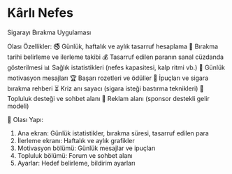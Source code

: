 # Kârlı Nefes
Sigarayı Bırakma Uygulaması

Olası Özellikler:
🚭 Günlük, haftalık ve aylık tasarruf hesaplama
📅 Bırakma tarihi belirleme ve ilerleme takibi
💰 Tasarruf edilen paranın sanal cüzdanda gösterilmesi
📊 Sağlık istatistikleri (nefes kapasitesi, kalp ritmi vb.)
🎯 Günlük motivasyon mesajları
🏆 Başarı rozetleri ve ödüller
📌 İpuçları ve sigara bırakma rehberi
⏳ Kriz anı sayacı (sigara isteği bastırma teknikleri)
🤝 Topluluk desteği ve sohbet alanı
📢 Reklam alanı (sponsor destekli gelir modeli)


📱 Olası Yapı:
1. Ana ekran: Günlük istatistikler, bırakma süresi, tasarruf edilen para
2. İlerleme ekranı: Haftalık ve aylık grafikler
3. Motivasyon bölümü: Günlük mesajlar ve ipuçları
4. Topluluk bölümü: Forum ve sohbet alanı
5. Ayarlar: Hedef belirleme, bildirim ayarları
